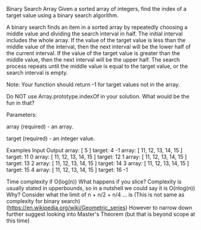 Binary Search Array
Given a sorted array of integers, find the index of a target value using a binary search algorithm.

  A binary search finds an item in a sorted array by repeatedly choosing a middle value and dividing the search interval in half. The initial interval includes the whole array. If the value of the target value is less than the middle value of the interval, then the next interval will be the lower half of the current interval. If the value of the target value is greater than the middle value, then the next interval will be the upper half. The search process repeats until the middle value is equal to the target value, or the search interval is empty.


  Note:
Your function should return -1 for target values not in the array.

  Do NOT use Array.prototype.indexOf in your solution. What would be the fun in that?

  Parameters:

  array (required) - an array.

target (required) - an integer value.

  Examples
Input	                        Output
array:
  [ 5 ]
target:
  4	                            -1
array:
  [ 11, 12, 13, 14, 15 ]
target:
  11	                          0
array:
  [ 11, 12, 13, 14, 15 ]
target:
  12	                          1
array:
  [ 11, 12, 13, 14, 15 ]
target:
  13	                          2
array:
  [ 11, 12, 13, 14, 15 ]
target:
  14	                          3
array:
  [ 11, 12, 13, 14, 15 ]
target:
  15	                          4
array:
  [ 11, 12, 13, 14, 15 ]
target:
  16	                          -1

Time complexity if O(log(n))
What happens if you slice?
Complexity is usually stated in upperbounds, so in a nutshell we could say it is O(nlog(n))
Why? Consider what the limit of n + n/2 + n/4 ... is (This is not same as complexity for binary search)
(https://en.wikipedia.org/wiki/Geometric_series)
However to narrow down further suggest looking into Master's Theorem (but that is beyond scope at this time)